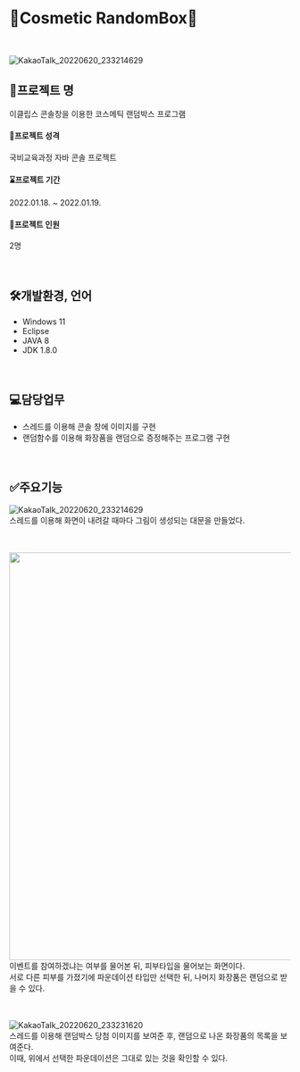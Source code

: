 # 💄Cosmetic RandomBox💄
<br/>

![KakaoTalk_20220620_233214629](https://user-images.githubusercontent.com/95482546/174624906-1b20f681-86f1-4945-8a66-791483227aae.gif)


## 📂프로젝트 명
이클립스 콘솔창을 이용한 코스메틱 랜덤박스 프로그램

#### 📂프로젝트 성격
국비교육과정 자바 콘솔 프로젝트


#### ⌛프로젝트 기간
2022.01.18. ~ 2022.01.19.


#### 🙂프로젝트 인원
2명
<br/><br/><br/>

## 🛠개발환경, 언어
- Windows 11
- Eclipse
- JAVA 8
- JDK 1.8.0
<br/><br/><br/>

## 💻담당업무
- 스레드를 이용해 콘솔 창에 이미지를 구현
- 랜덤함수를 이용해 화장품을 랜덤으로 증정해주는 프로그램 구현
<br/><br/><br/>


## ✅주요기능
![KakaoTalk_20220620_233214629](https://user-images.githubusercontent.com/95482546/174624906-1b20f681-86f1-4945-8a66-791483227aae.gif)   
스레드를 이용해 화면이 내려갈 때마다 그림이 생성되는 대문을 만들었다.
<br/><br/><br/>

<img src = "https://user-images.githubusercontent.com/95482546/174625980-ae646819-7935-409a-9e21-874b05e33446.png" width="730px">
이벤트를 참여하겠냐는 여부를 물어본 뒤, 피부타입을 물어보는 화면이다.<br>
서로 다른 피부를 가졌기에 파운데이션 타입만 선택한 뒤, 나머지 화장품은 랜덤으로 받을 수 있다.
<br/><br/><br/>

![KakaoTalk_20220620_233231620](https://user-images.githubusercontent.com/95482546/174625447-9f3556f1-86f8-434b-820a-f969079120e4.gif)  
스레드를 이용해 랜덤박스 당첨 이미지를 보여준 후, 랜덤으로 나온 화장품의 목록을 보여준다.  
이때, 위에서 선택한 파운데이션은 그대로 있는 것을 확인할 수 있다.
<br/><br/><br/>

